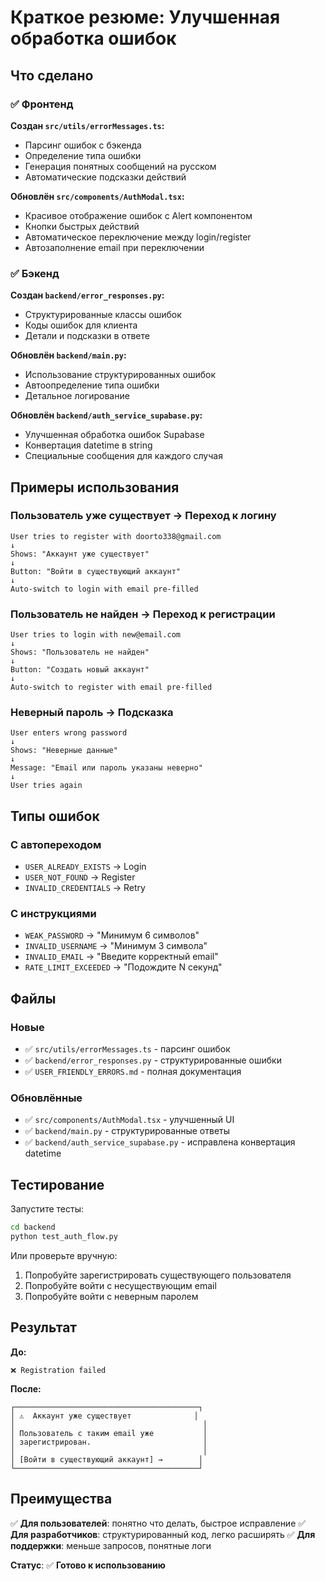 # Краткое резюме: Улучшенная обработка ошибок

## Что сделано

### ✅ Фронтенд

**Создан `src/utils/errorMessages.ts`:**

- Парсинг ошибок с бэкенда
- Определение типа ошибки
- Генерация понятных сообщений на русском
- Автоматические подсказки действий

**Обновлён `src/components/AuthModal.tsx`:**

- Красивое отображение ошибок с Alert компонентом
- Кнопки быстрых действий
- Автоматическое переключение между login/register
- Автозаполнение email при переключении

### ✅ Бэкенд

**Создан `backend/error_responses.py`:**

- Структурированные классы ошибок
- Коды ошибок для клиента
- Детали и подсказки в ответе

**Обновлён `backend/main.py`:**

- Использование структурированных ошибок
- Автоопределение типа ошибки
- Детальное логирование

**Обновлён `backend/auth_service_supabase.py`:**

- Улучшенная обработка ошибок Supabase
- Конвертация datetime в string
- Специальные сообщения для каждого случая

## Примеры использования

### Пользователь уже существует → Переход к логину

```
User tries to register with doorto338@gmail.com
↓
Shows: "Аккаунт уже существует"
↓
Button: "Войти в существующий аккаунт"
↓
Auto-switch to login with email pre-filled
```

### Пользователь не найден → Переход к регистрации

```
User tries to login with new@email.com
↓
Shows: "Пользователь не найден"
↓
Button: "Создать новый аккаунт"
↓
Auto-switch to register with email pre-filled
```

### Неверный пароль → Подсказка

```
User enters wrong password
↓
Shows: "Неверные данные"
↓
Message: "Email или пароль указаны неверно"
↓
User tries again
```

## Типы ошибок

### С автопереходом

- `USER_ALREADY_EXISTS` → Login
- `USER_NOT_FOUND` → Register
- `INVALID_CREDENTIALS` → Retry

### С инструкциями

- `WEAK_PASSWORD` → "Минимум 6 символов"
- `INVALID_USERNAME` → "Минимум 3 символа"
- `INVALID_EMAIL` → "Введите корректный email"
- `RATE_LIMIT_EXCEEDED` → "Подождите N секунд"

## Файлы

### Новые

- ✅ `src/utils/errorMessages.ts` - парсинг ошибок
- ✅ `backend/error_responses.py` - структурированные ошибки
- ✅ `USER_FRIENDLY_ERRORS.md` - полная документация

### Обновлённые

- ✅ `src/components/AuthModal.tsx` - улучшенный UI
- ✅ `backend/main.py` - структурированные ответы
- ✅ `backend/auth_service_supabase.py` - исправлена конвертация datetime

## Тестирование

Запустите тесты:

```bash
cd backend
python test_auth_flow.py
```

Или проверьте вручную:

1. Попробуйте зарегистрировать существующего пользователя
2. Попробуйте войти с несуществующим email
3. Попробуйте войти с неверным паролем

## Результат

**До:**

```
❌ Registration failed
```

**После:**

```
┌─────────────────────────────────────────┐
│ ⚠️  Аккаунт уже существует              │
│                                          │
│ Пользователь с таким email уже           │
│ зарегистрирован.                         │
│                                          │
│ [Войти в существующий аккаунт] →        │
└─────────────────────────────────────────┘
```

## Преимущества

✅ **Для пользователей**: понятно что делать, быстрое исправление
✅ **Для разработчиков**: структурированный код, легко расширять
✅ **Для поддержки**: меньше запросов, понятные логи

**Статус**: ✅ **Готово к использованию**
